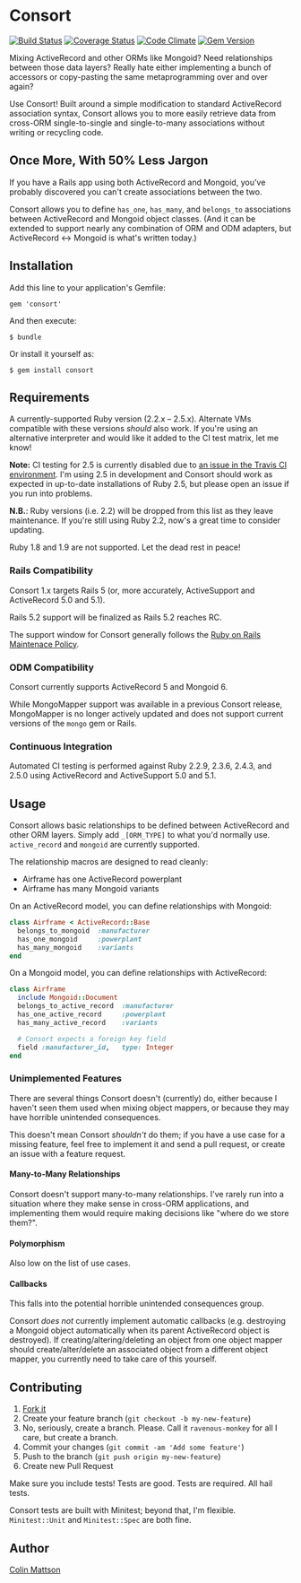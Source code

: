 # Consort

[![Build Status](https://travis-ci.org/cmattson/consort.png?branch=master)](https://travis-ci.org/cmattson/consort)
[![Coverage Status](https://coveralls.io/repos/cmattson/consort/badge.png)](https://coveralls.io/r/cmattson/consort)
[![Code Climate](https://codeclimate.com/github/cmattson/consort.png)](https://codeclimate.com/github/cmattson/consort)
[![Gem Version](https://badge.fury.io/rb/consort.png)](http://badge.fury.io/rb/consort)

Mixing ActiveRecord and other ORMs like Mongoid? Need relationships between those data layers? Really hate either implementing a bunch of accessors or copy-pasting the same metaprogramming over and over again?

Use Consort! Built around a simple modification to standard ActiveRecord association syntax, Consort allows you to more easily retrieve data from cross-ORM single-to-single and single-to-many associations without writing or recycling code.

## Once More, With 50% Less Jargon

If you have a Rails app using both ActiveRecord and Mongoid, you've probably discovered you can't create associations between the two.

Consort allows you to define `has_one`, `has_many`, and `belongs_to` associations between ActiveRecord and Mongoid object classes. (And it can be extended to support nearly any combination of ORM and ODM adapters, but ActiveRecord <-> Mongoid is what's written today.)

## Installation

Add this line to your application's Gemfile:

    gem 'consort'

And then execute:

    $ bundle

Or install it yourself as:

    $ gem install consort

## Requirements

A currently-supported Ruby version (2.2.x – 2.5.x). Alternate VMs compatible with these versions *should* also work. If you're using an alternative interpreter and would like it added to the CI test matrix, let me know!

**Note:** CI testing for 2.5 is currently disabled due to [an issue in the Travis CI environment](https://github.com/travis-ci/travis-ci/issues/8969). I'm using 2.5 in development and Consort should work as expected in up-to-date installations of Ruby 2.5, but please open an issue if you run into problems.

**N.B.**: Ruby versions (i.e. 2.2) will be dropped from this list as they leave maintenance. If you're still using Ruby 2.2, now's a great time to consider updating.

Ruby 1.8 and 1.9 are not supported. Let the dead rest in peace!

### Rails Compatibility

Consort 1.x targets Rails 5 (or, more accurately, ActiveSupport and ActiveRecord 5.0 and 5.1).

Rails 5.2 support will be finalized as Rails 5.2 reaches RC.

The support window for Consort generally follows the [Ruby on Rails Maintenace Policy](http://guides.rubyonrails.org/maintenance_policy.html).

### ODM Compatibility

Consort currently supports ActiveRecord 5 and Mongoid 6.

While MongoMapper support was available in a previous Consort release, MongoMapper is no longer actively updated and does not support current versions of the `mongo` gem or Rails.

### Continuous Integration

Automated CI testing is performed against Ruby 2.2.9, 2.3.6, 2.4.3, and 2.5.0 using ActiveRecord and ActiveSupport 5.0 and 5.1.

## Usage

Consort allows basic relationships to be defined between ActiveRecord and other ORM layers. Simply add `_[ORM_TYPE]` to what you'd normally use. `active_record` and `mongoid` are currently supported.

The relationship macros are designed to read cleanly:

* Airframe has one ActiveRecord powerplant
* Airframe has many Mongoid variants

On an ActiveRecord model, you can define relationships with Mongoid:

```ruby
class Airframe < ActiveRecord::Base
  belongs_to_mongoid  :manufacturer
  has_one_mongoid     :powerplant
  has_many_mongoid    :variants
end
```

On a Mongoid model, you can define relationships with ActiveRecord:

```ruby
class Airframe
  include Mongoid::Document
  belongs_to_active_record  :manufacturer
  has_one_active_record     :powerplant
  has_many_active_record    :variants

  # Consort expects a foreign key field
  field :manufacturer_id,   type: Integer
end
```

### Unimplemented Features
There are several things Consort doesn't (currently) do, either because I haven't
seen them used when mixing object mappers, or because they may have horrible
unintended consequences.

This doesn't mean Consort *shouldn't* do them; if you have a use case for a
missing feature, feel free to implement it and send a pull request, or create an
issue with a feature request.

#### Many-to-Many Relationships
Consort doesn't support many-to-many relationships. I've rarely run into a
situation where they make sense in cross-ORM applications, and implementing them
would require making decisions like "where do we store them?".

#### Polymorphism
Also low on the list of use cases.

#### Callbacks
This falls into the potential horrible unintended consequences group.

Consort *does not* currently implement automatic callbacks (e.g. destroying a
Mongoid object automatically when its parent ActiveRecord object is destroyed). If
creating/altering/deleting an object from one object mapper should
create/alter/delete an associated object from a different object mapper, you
currently need to take care of this yourself.

## Contributing

1. [Fork it](https://github.com/cmattson/consort/fork)
2. Create your feature branch (`git checkout -b my-new-feature`)
3. No, seriously, create a branch. Please. Call it `ravenous-monkey` for all I care, but create a branch.
4. Commit your changes (`git commit -am 'Add some feature'`)
5. Push to the branch (`git push origin my-new-feature`)
6. Create new Pull Request

Make sure you include tests! Tests are good. Tests are required. All hail tests.

Consort tests are built with Minitest; beyond that, I'm flexible. `Minitest::Unit` and `Minitest::Spec` are both fine.


## Author

[Colin Mattson](https://github.com/cmattson)
